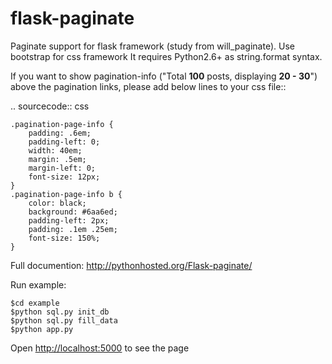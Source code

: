 flask-paginate
==============

Paginate support for flask framework (study from will_paginate).
Use bootstrap for css framework
It requires Python2.6+ as string.format syntax.

If you want to show pagination-info
("Total <b>100</b> posts, displaying <b>20 - 30</b>")
above the pagination links,
please add below lines to your css file::

.. sourcecode:: css

    .pagination-page-info {
        padding: .6em;
        padding-left: 0;
        width: 40em;
        margin: .5em;
        margin-left: 0;
        font-size: 12px;
    }
    .pagination-page-info b {
        color: black;
        background: #6aa6ed;
        padding-left: 2px;
        padding: .1em .25em;
        font-size: 150%;
    }

Full documention: <http://pythonhosted.org/Flask-paginate/>

Run example:

    $cd example
    $python sql.py init_db
    $python sql.py fill_data
    $python app.py

Open <http://localhost:5000> to see the page
